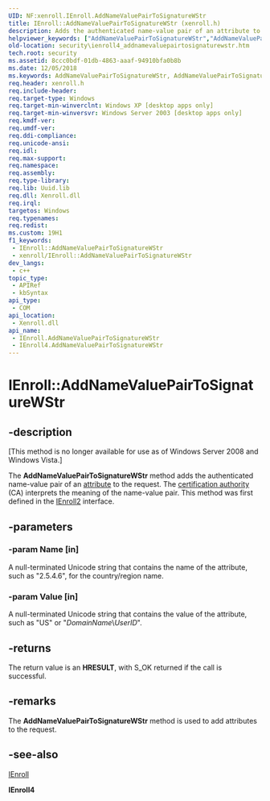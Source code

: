 ```yaml
---
UID: NF:xenroll.IEnroll.AddNameValuePairToSignatureWStr
title: IEnroll::AddNameValuePairToSignatureWStr (xenroll.h)
description: Adds the authenticated name-value pair of an attribute to the request. The certification authority (CA) interprets the meaning of the name-value pair.
helpviewer_keywords: ["AddNameValuePairToSignatureWStr","AddNameValuePairToSignatureWStr method [Security]","AddNameValuePairToSignatureWStr method [Security]","IEnroll interface","AddNameValuePairToSignatureWStr method [Security]","IEnroll4 interface","IEnroll interface [Security]","AddNameValuePairToSignatureWStr method","IEnroll.AddNameValuePairToSignatureWStr","IEnroll4 interface [Security]","AddNameValuePairToSignatureWStr method","IEnroll4::AddNameValuePairToSignatureWStr","IEnroll::AddNameValuePairToSignatureWStr","security.ienroll4_addnamevaluepairtosignaturewstr","xenroll/IEnroll4::AddNameValuePairToSignatureWStr","xenroll/IEnroll::AddNameValuePairToSignatureWStr"]
old-location: security\ienroll4_addnamevaluepairtosignaturewstr.htm
tech.root: security
ms.assetid: 8ccc0bdf-01db-4863-aaaf-94910bfa0b8b
ms.date: 12/05/2018
ms.keywords: AddNameValuePairToSignatureWStr, AddNameValuePairToSignatureWStr method [Security], AddNameValuePairToSignatureWStr method [Security],IEnroll interface, AddNameValuePairToSignatureWStr method [Security],IEnroll4 interface, IEnroll interface [Security],AddNameValuePairToSignatureWStr method, IEnroll.AddNameValuePairToSignatureWStr, IEnroll4 interface [Security],AddNameValuePairToSignatureWStr method, IEnroll4::AddNameValuePairToSignatureWStr, IEnroll::AddNameValuePairToSignatureWStr, security.ienroll4_addnamevaluepairtosignaturewstr, xenroll/IEnroll4::AddNameValuePairToSignatureWStr, xenroll/IEnroll::AddNameValuePairToSignatureWStr
req.header: xenroll.h
req.include-header: 
req.target-type: Windows
req.target-min-winverclnt: Windows XP [desktop apps only]
req.target-min-winversvr: Windows Server 2003 [desktop apps only]
req.kmdf-ver: 
req.umdf-ver: 
req.ddi-compliance: 
req.unicode-ansi: 
req.idl: 
req.max-support: 
req.namespace: 
req.assembly: 
req.type-library: 
req.lib: Uuid.lib
req.dll: Xenroll.dll
req.irql: 
targetos: Windows
req.typenames: 
req.redist: 
ms.custom: 19H1
f1_keywords:
 - IEnroll::AddNameValuePairToSignatureWStr
 - xenroll/IEnroll::AddNameValuePairToSignatureWStr
dev_langs:
 - c++
topic_type:
 - APIRef
 - kbSyntax
api_type:
 - COM
api_location:
 - Xenroll.dll
api_name:
 - IEnroll.AddNameValuePairToSignatureWStr
 - IEnroll4.AddNameValuePairToSignatureWStr
---
```


# IEnroll::AddNameValuePairToSignatureWStr


## -description

<p class="CCE_Message">[This method is no longer available for use as of Windows Server 2008 and Windows Vista.]

The <b>AddNameValuePairToSignatureWStr</b> method adds the authenticated name-value pair of an <a href="https://docs.microsoft.com/windows/desktop/SecGloss/a-gly">attribute</a> to the request. The <a href="https://docs.microsoft.com/windows/desktop/SecGloss/c-gly">certification authority</a> (CA) interprets the meaning of the name-value pair.
		 This method was first defined in the <a href="https://docs.microsoft.com/windows/desktop/api/xenroll/nn-xenroll-ienroll2">IEnroll2</a> interface.

## -parameters

### -param Name [in]

A null-terminated Unicode string that contains the name of the attribute, such as "2.5.4.6", for the country/region name.

### -param Value [in]

 A null-terminated Unicode string that contains the value of the attribute, such as "US" or "<i>DomainName</i>&#92;<i>UserID</i>".

## -returns

The return value is an <b>HRESULT</b>, with S_OK returned if the call is successful.

## -remarks

The <b>AddNameValuePairToSignatureWStr</b> method is used  to add attributes to the request.

## -see-also

<a href="https://docs.microsoft.com/windows/desktop/api/xenroll/nn-xenroll-ienroll4">IEnroll</a>



<b>IEnroll4</b>


